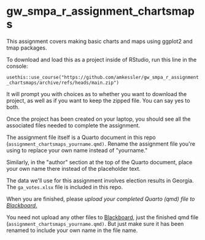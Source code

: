 # gw_smpa_r\_assignment_chartsmaps

This assignment covers making basic charts and maps using ggplot2 and tmap packages.

To download and load this as a project inside of RStudio, run this line in the console:

`usethis::use_course("https://github.com/amkessler/gw_smpa_r_assignment_chartsmaps/archive/refs/heads/main.zip")`

It will prompt you with choices as to whether you want to download the project, as well as if you want to keep the zipped file. You can say yes to both.

Once the project has been created on your laptop, you should see all the associated files needed to complete the assignment.

The assignment file itself is a Quarto document in this repo (`assignment_chartsmaps_yourname.qmd)`. Rename the assignment file you're using to replace your own name instead of "yourname."

Similarly, in the "author" section at the top of the Quarto document, place your own name there instead of the placeholder text.

The data we'll use for this assignment involves election results in Georgia. The `ga_votes.xlsx` file is included in this repo.

When you are finished, please *upload your completed Quarto (qmd) file to [Blackboard](https://blackboard.gwu.edu/webapps/assignment/uploadAssignment?content_id=_12588862_1&course_id=_373171_1&group_id=&mode=cpview)*[.](https://blackboard.gwu.edu/webapps/assignment/uploadAssignment?content_id=_12588862_1&course_id=_373171_1&group_id=&mode=cpview)

You need not upload any other files to [Blackboard](https://blackboard.gwu.edu/webapps/assignment/uploadAssignment?content_id=_12588862_1&course_id=_373171_1&group_id=&mode=cpview), just the finished qmd file (`assignment_chartsmaps_yourname.qmd)`. But just make sure it has been renamed to include your own name in the file name.
